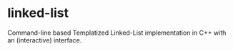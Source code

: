 # linked-list
Command-line based Templatized Linked-List implementation in C++ with an (interactive) interface.
